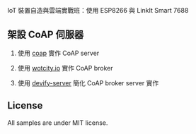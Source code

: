 
IoT 裝置自造與雲端實戰班：使用 ESP8266 與 LinkIt Smart 7688

## 架設 CoAP 伺服器

1. 使用 [coap](https://www.npmjs.com/package/coap) 實作 CoAP server

2. 使用 [wotcity.io](https://www.npmjs.com/package/wotcity.io) 實作 CoAP broker

3. 使用 [devify-server](https://github.com/DevifyPlatform/devify-server) 簡化 CoAP broker server 實作

## License

All samples are under MIT license.
